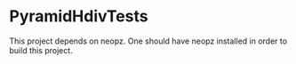# PyramidHdivTests
This project depends on neopz. One should have neopz installed in order to build this project.
